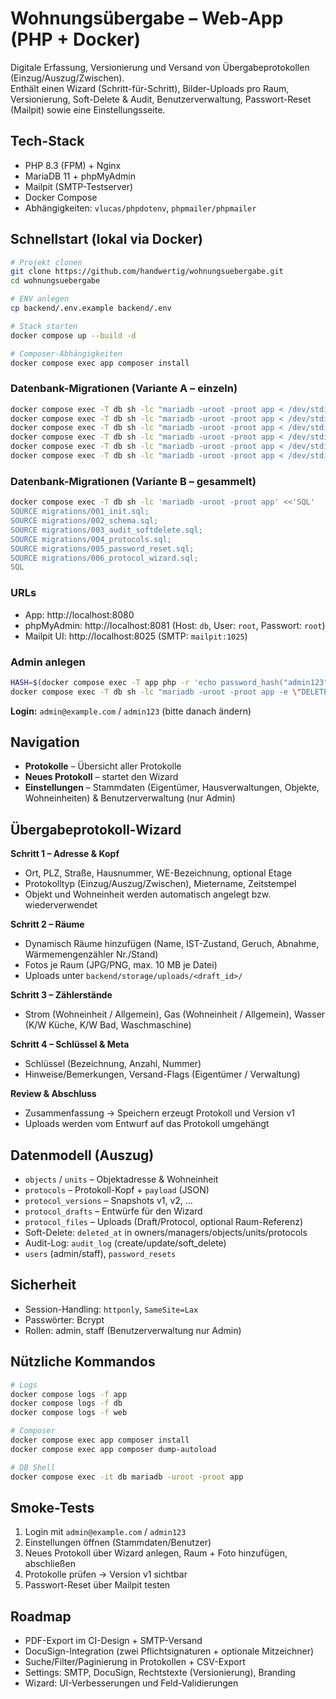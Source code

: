 # Wohnungsübergabe – Web-App (PHP + Docker)

Digitale Erfassung, Versionierung und Versand von Übergabeprotokollen (Einzug/Auszug/Zwischen).  
Enthält einen Wizard (Schritt-für-Schritt), Bilder-Uploads pro Raum, Versionierung, Soft-Delete & Audit, Benutzerverwaltung, Passwort-Reset (Mailpit) sowie eine Einstellungsseite.

## Tech-Stack

- PHP 8.3 (FPM) + Nginx  
- MariaDB 11 + phpMyAdmin  
- Mailpit (SMTP-Testserver)  
- Docker Compose  
- Abhängigkeiten: `vlucas/phpdotenv`, `phpmailer/phpmailer`

## Schnellstart (lokal via Docker)

```bash
# Projekt clonen
git clone https://github.com/handwertig/wohnungsuebergabe.git
cd wohnungsuebergabe

# ENV anlegen
cp backend/.env.example backend/.env

# Stack starten
docker compose up --build -d

# Composer-Abhängigkeiten
docker compose exec app composer install
```

### Datenbank-Migrationen (Variante A – einzeln)

```bash
docker compose exec -T db sh -lc "mariadb -uroot -proot app < /dev/stdin" < migrations/001_init.sql
docker compose exec -T db sh -lc "mariadb -uroot -proot app < /dev/stdin" < migrations/002_schema.sql
docker compose exec -T db sh -lc "mariadb -uroot -proot app < /dev/stdin" < migrations/003_audit_softdelete.sql
docker compose exec -T db sh -lc "mariadb -uroot -proot app < /dev/stdin" < migrations/004_protocols.sql
docker compose exec -T db sh -lc "mariadb -uroot -proot app < /dev/stdin" < migrations/005_password_reset.sql
docker compose exec -T db sh -lc "mariadb -uroot -proot app < /dev/stdin" < migrations/006_protocol_wizard.sql
```

### Datenbank-Migrationen (Variante B – gesammelt)

```bash
docker compose exec -T db sh -lc 'mariadb -uroot -proot app' <<'SQL'
SOURCE migrations/001_init.sql;
SOURCE migrations/002_schema.sql;
SOURCE migrations/003_audit_softdelete.sql;
SOURCE migrations/004_protocols.sql;
SOURCE migrations/005_password_reset.sql;
SOURCE migrations/006_protocol_wizard.sql;
SQL
```

### URLs

- App: http://localhost:8080  
- phpMyAdmin: http://localhost:8081 (Host: `db`, User: `root`, Passwort: `root`)  
- Mailpit UI: http://localhost:8025 (SMTP: `mailpit:1025`)

### Admin anlegen

```bash
HASH=$(docker compose exec -T app php -r 'echo password_hash("admin123", PASSWORD_BCRYPT);')
docker compose exec -T db sh -lc "mariadb -uroot -proot app -e \"DELETE FROM users WHERE email='admin@example.com'; INSERT INTO users (id,email,password_hash,role,created_at) VALUES (UUID(),'admin@example.com','$HASH','admin',NOW());\""
```

**Login:** `admin@example.com` / `admin123` (bitte danach ändern)

## Navigation

- **Protokolle** – Übersicht aller Protokolle  
- **Neues Protokoll** – startet den Wizard  
- **Einstellungen** – Stammdaten (Eigentümer, Hausverwaltungen, Objekte, Wohneinheiten) & Benutzerverwaltung (nur Admin)

## Übergabeprotokoll-Wizard

**Schritt 1 – Adresse & Kopf**  
- Ort, PLZ, Straße, Hausnummer, WE-Bezeichnung, optional Etage  
- Protokolltyp (Einzug/Auszug/Zwischen), Mietername, Zeitstempel  
- Objekt und Wohneinheit werden automatisch angelegt bzw. wiederverwendet

**Schritt 2 – Räume**  
- Dynamisch Räume hinzufügen (Name, IST-Zustand, Geruch, Abnahme, Wärmemengenzähler Nr./Stand)  
- Fotos je Raum (JPG/PNG, max. 10 MB je Datei)  
- Uploads unter `backend/storage/uploads/<draft_id>/`

**Schritt 3 – Zählerstände**  
- Strom (Wohneinheit / Allgemein), Gas (Wohneinheit / Allgemein), Wasser (K/W Küche, K/W Bad, Waschmaschine)

**Schritt 4 – Schlüssel & Meta**  
- Schlüssel (Bezeichnung, Anzahl, Nummer)  
- Hinweise/Bemerkungen, Versand-Flags (Eigentümer / Verwaltung)

**Review & Abschluss**  
- Zusammenfassung → Speichern erzeugt Protokoll und Version v1  
- Uploads werden vom Entwurf auf das Protokoll umgehängt

## Datenmodell (Auszug)

- `objects` / `units` – Objektadresse & Wohneinheit  
- `protocols` – Protokoll-Kopf + `payload` (JSON)  
- `protocol_versions` – Snapshots v1, v2, …  
- `protocol_drafts` – Entwürfe für den Wizard  
- `protocol_files` – Uploads (Draft/Protocol, optional Raum-Referenz)  
- Soft-Delete: `deleted_at` in owners/managers/objects/units/protocols  
- Audit-Log: `audit_log` (create/update/soft_delete)  
- `users` (admin/staff), `password_resets`

## Sicherheit

- Session-Handling: `httponly`, `SameSite=Lax`  
- Passwörter: Bcrypt  
- Rollen: admin, staff (Benutzerverwaltung nur Admin)

## Nützliche Kommandos

```bash
# Logs
docker compose logs -f app
docker compose logs -f db
docker compose logs -f web

# Composer
docker compose exec app composer install
docker compose exec app composer dump-autoload

# DB Shell
docker compose exec -it db mariadb -uroot -proot app
```

## Smoke-Tests

1. Login mit `admin@example.com` / `admin123`  
2. Einstellungen öffnen (Stammdaten/Benutzer)  
3. Neues Protokoll über Wizard anlegen, Raum + Foto hinzufügen, abschließen  
4. Protokolle prüfen → Version v1 sichtbar  
5. Passwort-Reset über Mailpit testen

## Roadmap

- PDF-Export im CI-Design + SMTP-Versand  
- DocuSign-Integration (zwei Pflichtsignaturen + optionale Mitzeichner)  
- Suche/Filter/Paginierung in Protokollen + CSV-Export  
- Settings: SMTP, DocuSign, Rechtstexte (Versionierung), Branding  
- Wizard: UI-Verbesserungen und Feld-Validierungen
